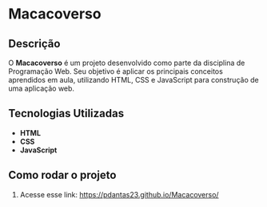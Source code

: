 # Macacoverso
## Descrição

O **Macacoverso** é um projeto desenvolvido como parte da disciplina de Programação Web. Seu objetivo é aplicar os principais conceitos aprendidos em aula, utilizando HTML, CSS e JavaScript para construção de uma aplicação web.

## Tecnologias Utilizadas

- **HTML**
- **CSS**
- **JavaScript**

## Como rodar o projeto

1. Acesse esse link:
   https://pdantas23.github.io/Macacoverso/
